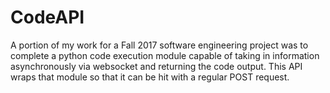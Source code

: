 # CodeAPI

A portion of my work for a Fall 2017 software engineering project was to complete a python code execution module capable of taking in information asynchronously via websocket and returning the code output. This API wraps that module so that it can be hit with a regular POST request.
